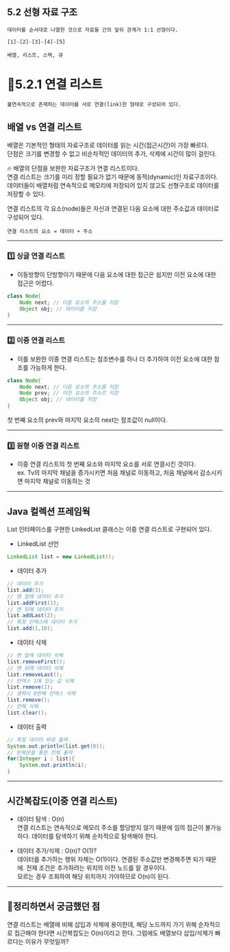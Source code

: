 ## 5.2 선형 자료 구조

```
데이터를 순서대로 나열한 것으로 자료들 간의 앞뒤 관계가 1:1 선형이다.

[1]-[2]-[3]-[4]-[5]

배열, 리스트, 스택, 큐
```

# 📌5.2.1 연결 리스트

```
불연속적으로 존재하는 데이터를 서로 연결(link)한 형태로 구성되어 있다.
```

## 배열 vs 연결 리스트

배열은 기본적인 형태의 자료구조로 데이터를 읽는 시간(접근시간)이 가장 빠르다.  
단점은 크기를 변경할 수 없고 비순차적인 데이터의 추가, 삭제에 시간이 많이 걸린다.

:fire: 배열의 단점을 보완한 자료구조가 연결 리스트이다.  
연결 리스트는 크기를 미리 정할 필요가 없기 때문에 동적(dynamic)인 자료구조이다. 데이터들이 배열처럼 연속적으로 메모리에 저장되어 있지 않고도 선형구조로 데이터를 저장할 수 있다.

연결 리스트의 각 요소(node)들은 자신과 연결된 다음 요소에 대한 주소값과 데이터로 구성되어 있다.

```
연결 리스트의 요소 = 데이터 + 주소
```

---

### :one: 싱글 연결 리스트

- 이동방향이 단방향이기 때문에 다음 요소에 대한 접근은 쉽지만 이전 요소에 대한 접근은 어렵다.

```java
class Node{
    Node next; // 다음 요소의 주소를 저장
    Object obj; // 데이터를 저장
}
```

---

### :two: 이중 연결 리스트

- 이를 보완한 이중 연결 리스트는 참조변수를 하나 더 추가하여 이전 요소에 대한 참조를 가능하게 한다.

```java
class Node{
    Node next; // 다음 요소의 주소를 저장
    Node prev; // 이전 요소의 주소르 저장
    Object obj; // 데이터를 저장
}
```

첫 번째 요소의 prev와 마지막 요소의 next는 참조값이 null이다.

---

### :three: 원형 이중 연결 리스트

- 이중 연결 리스트의 첫 번째 요소와 마지막 요소를 서로 연결시킨 것이다.  
  ex. Tv의 마지막 채널을 증가시키면 처음 채널로 이동하고, 처음 채널에서 감소시키면 마지막 채널로 이동하는 것

---

## Java 컬렉션 프레임웍

List 인터페이스를 구현한 LinkedList 클래스는 이중 연결 리스트로 구현되어 있다.

- LinkedList 선언

```java
LinkedList list = new LinkedList();
```

- 데이터 추가

```java
// 데이터 추가
list.add(3);
// 맨 앞에 데이터 추가
list.addFirst(1);
// 맨 뒤에 데이터 추가
list.addLast(2);
// 특정 인덱스에 데이터 추가
list.add(1,10);
```

- 데이터 삭제

```java
// 맨 앞에 데이터 삭제
list.removeFirst();
// 맨 뒤에 데이터 삭제
list.removeLast();
// 인덱스 1에 있는 값 삭제
list.remove(1);
// 생략시 0번째 인덱스 삭제
list.remove();
// 전체 삭제
list.clear();
```

- 데이터 출력

```java
// 특정 데이터 바로 출력
System.out.println(list.get(0));
// 반복문을 통한 전체 출력
for(Integer i : list){
    System.out.println(i);
}
```

---

## 시간복잡도(이중 연결 리스트)

- 데이터 탐색 : O(n)  
  연결 리스트는 연속적으로 메모리 주소를 할당받지 않기 때문에 임의 접근이 불가능하다. 데이터를 탐색하기 위해 순차적으로 탐색해야 한다.

- 데이터 추가/삭제 : O(n)? O(1)?  
  데이터를 추가하는 행위 자체는 O(1)이다. 연결된 주소값만 변경해주면 되기 때문에. 전제 조건은 추가하려는 위치의 이전 노드를 알 경우이다.  
  모르는 경우 조회하여 해당 위치까지 가야하므로 O(n)이 된다.

---

## 🙏정리하면서 궁금했던 점

연결 리스트는 배열에 비해 삽입과 삭제에 용이한데, 해당 노드까지 가기 위해 순차적으로 접근해야 한다면 시간복잡도는 O(n)이라고 한다. 그럼에도 배열보다 삽입/삭제가 빠르다는 이유가 무엇일까?
